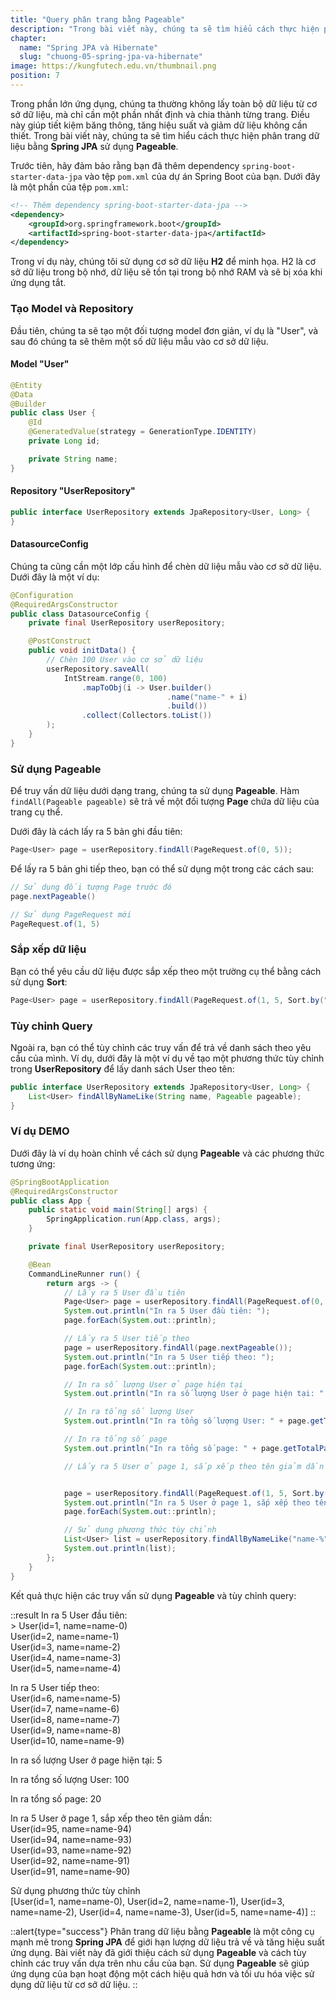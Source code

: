 ```yaml
---
title: "Query phân trang bằng Pageable"
description: "Trong bài viết này, chúng ta sẽ tìm hiểu cách thực hiện phân trang dữ liệu bằng Spring JPA sử dụng Pageable"
chapter:
  name: "Spring JPA và Hibernate"
  slug: "chuong-05-spring-jpa-va-hibernate"
image: https://kungfutech.edu.vn/thumbnail.png
position: 7
---
```


Trong phần lớn ứng dụng, chúng ta thường không lấy toàn bộ dữ liệu từ cơ sở dữ liệu, mà chỉ cần một phần nhất định và chia thành từng trang. Điều này giúp tiết kiệm băng thông, tăng hiệu suất và giảm dữ liệu không cần thiết. Trong bài viết này, chúng ta sẽ tìm hiểu cách thực hiện phân trang dữ liệu bằng **Spring JPA** sử dụng **Pageable**.

Trước tiên, hãy đảm bảo rằng bạn đã thêm dependency `spring-boot-starter-data-jpa` vào tệp `pom.xml` của dự án Spring Boot của bạn. Dưới đây là một phần của tệp `pom.xml`:

```xml
<!-- Thêm dependency spring-boot-starter-data-jpa -->
<dependency>
    <groupId>org.springframework.boot</groupId>
    <artifactId>spring-boot-starter-data-jpa</artifactId>
</dependency>
```

Trong ví dụ này, chúng tôi sử dụng cơ sở dữ liệu **H2** để minh họa. H2 là cơ sở dữ liệu trong bộ nhớ, dữ liệu sẽ tồn tại trong bộ nhớ RAM và sẽ bị xóa khi ứng dụng tắt.

### Tạo Model và Repository

Đầu tiên, chúng ta sẽ tạo một đối tượng model đơn giản, ví dụ là "User", và sau đó chúng ta sẽ thêm một số dữ liệu mẫu vào cơ sở dữ liệu.

#### Model "User"

```java
@Entity
@Data
@Builder
public class User {
    @Id
    @GeneratedValue(strategy = GenerationType.IDENTITY)
    private Long id;

    private String name;
}
```

#### Repository "UserRepository"

```java
public interface UserRepository extends JpaRepository<User, Long> {
}
```

#### DatasourceConfig

Chúng ta cũng cần một lớp cấu hình để chèn dữ liệu mẫu vào cơ sở dữ liệu. Dưới đây là một ví dụ:

```java
@Configuration
@RequiredArgsConstructor
public class DatasourceConfig {
    private final UserRepository userRepository;

    @PostConstruct
    public void initData() {
        // Chèn 100 User vào cơ sở dữ liệu
        userRepository.saveAll(
            IntStream.range(0, 100)
                .mapToObj(i -> User.builder()
                                   .name("name-" + i)
                                   .build())
                .collect(Collectors.toList())
        );
    }
}
```

### Sử dụng Pageable

Để truy vấn dữ liệu dưới dạng trang, chúng ta sử dụng **Pageable**. Hàm `findAll(Pageable pageable)` sẽ trả về một đối tượng **Page** chứa dữ liệu của trang cụ thể.

Dưới đây là cách lấy ra 5 bản ghi đầu tiên:

```java
Page<User> page = userRepository.findAll(PageRequest.of(0, 5));
```

Để lấy ra 5 bản ghi tiếp theo, bạn có thể sử dụng một trong các cách sau:

```java
// Sử dụng đối tượng Page trước đó
page.nextPageable()

// Sử dụng PageRequest mới
PageRequest.of(1, 5)
```

### Sắp xếp dữ liệu

Bạn có thể yêu cầu dữ liệu được sắp xếp theo một trường cụ thể bằng cách sử dụng **Sort**:

```java
Page<User> page = userRepository.findAll(PageRequest.of(1, 5, Sort.by("name").descending()));
```

### Tùy chỉnh Query

Ngoài ra, bạn có thể tùy chỉnh các truy vấn để trả về danh sách theo yêu cầu của mình. Ví dụ, dưới đây là một ví dụ về tạo một phương thức tùy chỉnh trong **UserRepository** để lấy danh sách User theo tên:

```java
public interface UserRepository extends JpaRepository<User, Long> {
    List<User> findAllByNameLike(String name, Pageable pageable);
}
```

### Ví dụ DEMO

Dưới đây là ví dụ hoàn chỉnh về cách sử dụng **Pageable** và các phương thức tương ứng:

```java
@SpringBootApplication
@RequiredArgsConstructor
public class App {
    public static void main(String[] args) {
        SpringApplication.run(App.class, args);
    }

    private final UserRepository userRepository;

    @Bean
    CommandLineRunner run() {
        return args -> {
            // Lấy ra 5 User đầu tiên
            Page<User> page = userRepository.findAll(PageRequest.of(0, 5));
            System.out.println("In ra 5 User đầu tiên: ");
            page.forEach(System.out::println);

            // Lấy ra 5 User tiếp theo
            page = userRepository.findAll(page.nextPageable());
            System.out.println("In ra 5 User tiếp theo: ");
            page.forEach(System.out::println);

            // In ra số lượng User ở page hiện tại
            System.out.println("In ra số lượng User ở page hiện tại: " + page.getSize());

            // In ra tổng số lượng User
            System.out.println("In ra tổng số lượng User: " + page.getTotalElements());

            // In ra tổng số page
            System.out.println("In ra tổng số page: " + page.getTotalPages());

            // Lấy ra 5 User ở page 1, sắp xếp theo tên giảm dần


            page = userRepository.findAll(PageRequest.of(1, 5, Sort.by("name").descending()));
            System.out.println("In ra 5 User ở page 1, sắp xếp theo tên giảm dần:");
            page.forEach(System.out::println);

            // Sử dụng phương thức tùy chỉnh
            List<User> list = userRepository.findAllByNameLike("name-%", PageRequest.of(0, 5));
            System.out.println(list);
        };
    }
}
```

Kết quả thực hiện các truy vấn sử dụng **Pageable** và tùy chỉnh query:

::result
In ra 5 User đầu tiên:<br/>>
User(id=1, name=name-0)<br/>
User(id=2, name=name-1)<br/>
User(id=3, name=name-2)<br/>
User(id=4, name=name-3)<br/>
User(id=5, name=name-4)<br/>

In ra 5 User tiếp theo:<br/>
User(id=6, name=name-5)<br/>
User(id=7, name=name-6)<br/>
User(id=8, name=name-7)<br/>
User(id=9, name=name-8)<br/>
User(id=10, name=name-9)<br/>

In ra số lượng User ở page hiện tại: 5<br/>

In ra tổng số lượng User: 100<br/>

In ra tổng số page: 20<br/>

In ra 5 User ở page 1, sắp xếp theo tên giảm dần:<br/>
User(id=95, name=name-94)<br/>
User(id=94, name=name-93)<br/>
User(id=93, name=name-92)<br/>
User(id=92, name=name-91)<br/>
User(id=91, name=name-90)<br/>

Sử dụng phương thức tùy chỉnh<br/>
[User(id=1, name=name-0), User(id=2, name=name-1), User(id=3, name=name-2), User(id=4, name=name-3), User(id=5, name=name-4)]
::

::alert{type="success"}
Phân trang dữ liệu bằng **Pageable** là một công cụ mạnh mẽ trong **Spring JPA** để giới hạn lượng dữ liệu trả về và tăng hiệu suất ứng dụng. Bài viết này đã giới thiệu cách sử dụng **Pageable** và cách tùy chỉnh các truy vấn dựa trên nhu cầu của bạn. Sử dụng **Pageable** sẽ giúp ứng dụng của bạn hoạt động một cách hiệu quả hơn và tối ưu hóa việc sử dụng dữ liệu từ cơ sở dữ liệu.
::
